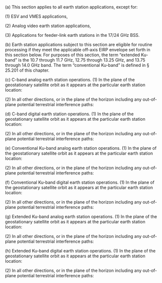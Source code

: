 (a) This section applies to all earth station applications, except for:

(1) ESV and VMES applications,

(2) Analog video earth station applications,

(3) Applications for feeder-link earth stations in the 17/24 GHz BSS.

(b) Earth station applications subject to this section are eligible for routine processing if they meet the applicable off-axis EIRP envelope set forth in this section below. For purposes of this section, the term “extended Ku-band” is the 10.7 through 11.7 GHz, 12.75 through 13.25 GHz, and 13.75 through 14.0 GHz band. The term “conventional Ku-band” is defined in § 25.201 of this chapter.

(c) C-band analog earth station operations. (1) In the plane of the geostationary satellite orbit as it appears at the particular earth station location:

(2) In all other directions, or in the plane of the horizon including any out-of-plane potential terrestrial interference paths:
              

(d) C-band digital earth station operations. (1) In the plane of the geostationary satellite orbit as it appears at the particular earth station location:

(2) In all other directions, or in the plane of the horizon including any out-of-plane potential terrestrial interference paths:

(e) Conventional Ku-band analog earth station operations. (1) In the plane of the geostationary satellite orbit as it appears at the particular earth station location:

(2) In all other directions, or in the plane of the horizon including any out-of-plane potential terrestrial interference paths:

(f) Conventional Ku-band digital earth station operations. (1) In the plane of the geostationary satellite orbit as it appears at the particular earth station location:

(2) In all other directions, or in the plane of the horizon including any out-of-plane potential terrestrial interference paths:

(g) Extended Ku-band analog earth station operations. (1) In the plane of the geostationary satellite orbit as it appears at the particular earth station location:

(2) In all other directions, or in the plane of the horizon including any out-of-plane potential terrestrial interference paths:

(h) Extended Ku-band digital earth station operations. (1) In the plane of the geostationary satellite orbit as it appears at the particular earth station location:

(2) In all other directions, or in the plane of the horizon including any out-of-plane potential terrestrial interference paths:

